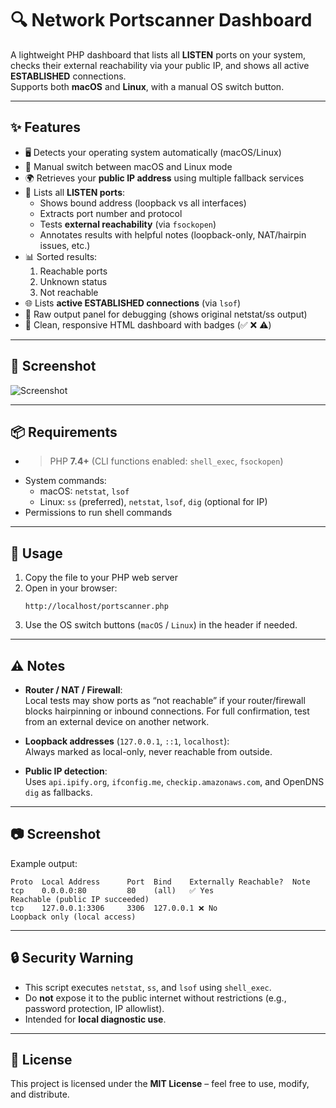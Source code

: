 # 🔍 Network Portscanner Dashboard

A lightweight PHP dashboard that lists all **LISTEN** ports on your system, checks their external reachability via your public IP, and shows all active **ESTABLISHED** connections.  
Supports both **macOS** and **Linux**, with a manual OS switch button.

---

## ✨ Features

- 🖥️ Detects your operating system automatically (macOS/Linux)  
- 🔘 Manual switch between macOS and Linux mode  
- 🌍 Retrieves your **public IP address** using multiple fallback services  
- 🔎 Lists all **LISTEN ports**:
  - Shows bound address (loopback vs all interfaces)
  - Extracts port number and protocol
  - Tests **external reachability** (via `fsockopen`)  
  - Annotates results with helpful notes (loopback-only, NAT/hairpin issues, etc.)  
- 📊 Sorted results:  
  1. Reachable ports  
  2. Unknown status  
  3. Not reachable  
- 🌐 Lists **active ESTABLISHED connections** (via `lsof`)  
- 📜 Raw output panel for debugging (shows original netstat/ss output)  
- 🎨 Clean, responsive HTML dashboard with badges (✅ ❌ ⚠️)

---

## 📸 Screenshot

![Screenshot](https://online.kevintobler.ch/projectimages/NetworkPortscannerDashboard.png)

---

## 📦 Requirements

- > PHP **7.4+** (CLI functions enabled: `shell_exec`, `fsockopen`)  
- System commands:
  - macOS: `netstat`, `lsof`  
  - Linux: `ss` (preferred), `netstat`, `lsof`, `dig` (optional for IP)  
- Permissions to run shell commands  

---

## 🚀 Usage

1. Copy the file to your PHP web server
2. Open in your browser:
   ```
   http://localhost/portscanner.php
   ```
3. Use the OS switch buttons (`macOS` / `Linux`) in the header if needed.

---

## ⚠️ Notes

- **Router / NAT / Firewall**:  
  Local tests may show ports as “not reachable” if your router/firewall blocks hairpinning or inbound connections. For full confirmation, test from an external device on another network.  

- **Loopback addresses** (`127.0.0.1`, `::1`, `localhost`):  
  Always marked as local-only, never reachable from outside.  

- **Public IP detection**:  
  Uses `api.ipify.org`, `ifconfig.me`, `checkip.amazonaws.com`, and OpenDNS `dig` as fallbacks.  

---

## 📷 Screenshot

Example output:

```
Proto  Local Address      Port  Bind    Externally Reachable?  Note
tcp    0.0.0.0:80         80    (all)   ✅ Yes                 Reachable (public IP succeeded)
tcp    127.0.0.1:3306     3306  127.0.0.1 ❌ No                 Loopback only (local access)
```

---

## 🔒 Security Warning

- This script executes `netstat`, `ss`, and `lsof` using `shell_exec`.  
- Do **not** expose it to the public internet without restrictions (e.g., password protection, IP allowlist).  
- Intended for **local diagnostic use**.

---

## 📜 License

This project is licensed under the **MIT License** – feel free to use, modify, and distribute.
